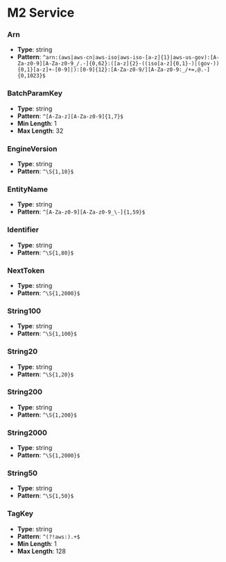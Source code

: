 # M2 Service

### Arn
- **Type**: string
- **Pattern**: `^arn:(aws|aws-cn|aws-iso|aws-iso-[a-z]{1}|aws-us-gov):[A-Za-z0-9][A-Za-z0-9_/.-]{0,62}:([a-z]{2}-((iso[a-z]{0,1}-)|(gov-)){0,1}[a-z]+-[0-9]|):[0-9]{12}:[A-Za-z0-9/][A-Za-z0-9:_/+=,@.-]{0,1023}$`

### BatchParamKey
- **Type**: string
- **Pattern**: `^[A-Za-z][A-Za-z0-9]{1,7}$`
- **Min Length**: 1
- **Max Length**: 32

### EngineVersion
- **Type**: string
- **Pattern**: `^\S{1,10}$`

### EntityName
- **Type**: string
- **Pattern**: `^[A-Za-z0-9][A-Za-z0-9_\-]{1,59}$`

### Identifier
- **Type**: string
- **Pattern**: `^\S{1,80}$`

### NextToken
- **Type**: string
- **Pattern**: `^\S{1,2000}$`

### String100
- **Type**: string
- **Pattern**: `^\S{1,100}$`

### String20
- **Type**: string
- **Pattern**: `^\S{1,20}$`

### String200
- **Type**: string
- **Pattern**: `^\S{1,200}$`

### String2000
- **Type**: string
- **Pattern**: `^\S{1,2000}$`

### String50
- **Type**: string
- **Pattern**: `^\S{1,50}$`

### TagKey
- **Type**: string
- **Pattern**: `^(?!aws:).+$`
- **Min Length**: 1
- **Max Length**: 128

